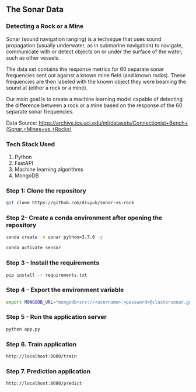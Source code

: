 ## The Sonar Data 

### Detecting a Rock or a Mine

Sonar (sound navigation ranging) is a technique that uses sound propagation (usually underwater, as in submarine navigation) to navigate, communicate with or detect objects on or under the surface of the water, such as other vessels.



The data set contains the response metrics for 60 separate sonar frequencies sent out against a known mine field (and known rocks). These frequencies are then labeled with the known object they were beaming the sound at (either a rock or a mine). 



Our main goal is to create a machine learning model capable of detecting the difference between a rock or a mine based on the response of the 60 separate sonar frequencies.


Data Source: https://archive.ics.uci.edu/ml/datasets/Connectionist+Bench+(Sonar,+Mines+vs.+Rocks)

### Tech Stack Used
1. Python 
2. FastAPI 
3. Machine learning algorithms
4. MongoDB

### Step 1: Clone the repository
```bash
git clone https://github.com/divyuk/sonar-vs-rock
```

### Step 2- Create a conda environment after opening the repository

```bash
conda create -n sonar python=3.7.6 -y
```

```bash
conda activate sensor
```

### Step 3 - Install the requirements
```bash
pip install -r requirements.txt
```

### Step 4 - Export the environment variable
```bash
export MONGODB_URL="mongodb+srv://<username>:<password>@clustersonar.gdhpjkz.mongodb.net/?retryWrites=true&w=majority"

```

### Step 5 - Run the application server

```bash
python app.py
```

### Step 6. Train application
```bash
http://localhost:8080/train
```

### Step 7. Prediction application
```bash
http://localhost:8080/predict
```